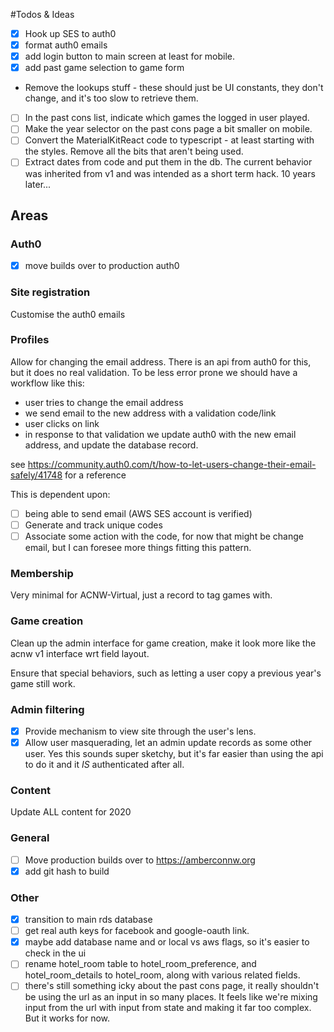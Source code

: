 #Todos & Ideas

* [x] Hook up SES to auth0
* [x] format auth0 emails
* [x] add login button to main screen at least for mobile.
* [x] add past game selection to game form
* Remove the lookups stuff - these should just be UI constants, they don't change, and it's too slow to retrieve them.

* [ ] In the past cons list, indicate which games the logged in user played.
* [ ] Make the year selector on the past cons page a bit smaller on mobile.
* [ ] Convert the MaterialKitReact code to typescript - at least starting with the styles.  Remove all the bits that aren't being used.
* [ ] Extract dates from code and put them in the db.  The current behavior was inherited from v1 and was intended as a short term hack. 10 years later...

## Areas

### Auth0

* [x] move builds over to production auth0

### Site registration

Customise the auth0 emails

### Profiles

Allow for changing the email address. There is an api from auth0 for this, but it does no real validation. To be less error prone we should have a workflow like this:

   * user tries to change the email address
   * we send email to the new address with a validation code/link
   * user clicks on link
   * in response to that validation we update auth0 with the new email address, and update the database record.

see https://community.auth0.com/t/how-to-let-users-change-their-email-safely/41748 for a reference    

This is dependent upon:
  * [ ] being able to send email (AWS SES account is verified)
  * [ ] Generate and track unique codes
  * [ ] Associate some action with the code, for now that might be change email, but I can foresee more things fitting this pattern.

### Membership

Very minimal for ACNW-Virtual, just a record to tag games with.

### Game creation

Clean up the admin interface for game creation, make it look more like the acnw v1 interface wrt field layout.

Ensure that special behaviors, such as letting a user copy a previous year's game still work.

### Admin filtering

*  [x] Provide mechanism to view site through the user's lens.
*  [x] Allow user masquerading, let an admin update records as some other user.  Yes this sounds super sketchy, but it's far easier than using the api to do it and it *IS* authenticated after all.

### Content

Update ALL content for 2020


### General

* [ ] Move production builds over to https://amberconnw.org
* [x] add git hash to build

### Other

* [x] transition to main rds database
* [ ] get real auth keys for facebook and google-oauth link.
* [x] maybe add database name and or local vs aws flags, so it's easier to check in the ui
* [ ] rename hotel_room table to hotel_room_preference, and hotel_room_details to hotel_room, along with various related fields.
* [ ] there's still something icky about the past cons page, it really shouldn't be using the url as an input in so many places.  It feels like we're mixing input from the url with input from state and making it far too complex. But it works for now.
